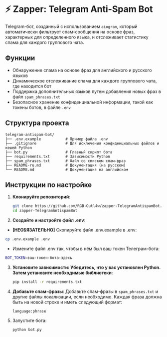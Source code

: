 # ⚡ Zapper: Telegram Anti-Spam Bot

Telegram-бот, созданный с использованием `aiogram`, который автоматически фильтрует спам-сообщения на основе фраз, характерных для определенного языка, и отслеживает статистику спама для каждого группового чата.

## Функции

- Обнаружение спама на основе фраз для английского и русского языков
- Динамическое отслеживание спама для каждого группового чата, где находится бот
- Поддержка дополнительных языков путем добавления новых фраз в файл `spam_phrases.txt`
- Безопасное хранение конфиденциальной информации, такой как токены ботов, в файле `.env`

## Структура проекта
```
telegram-antispam-bot/
├── .env.example           # Пример файла .env
├── .gitignore             # Для исключения конфиденциальных файлов и кешей Python
├── bot.py                 # Главный скрипт бота
├── requirements.txt       # Зависимости Python
├── spam_phrases.txt       # Файл со списком спам-фраз
├── README-ru.md           # Документация (на русском)
└── README.md              # Документация на английском
```

## Инструкции по настройке

1. **Клонируйте репозиторий**:
   ```bash
   git clone https://github.com/RGB-Outl4w/zapper-TelegramAntispamBot.git
   cd zapper-TelegramAntispamBot
   ```

2. **Создайте и настройте файл .env**:

  - **[НЕОБЯЗАТЕЛЬНО]** Скопируйте файл .env.example в .env:
  ```bash
  cp .env.example .env
  ```

  - Измените файл .env так, чтобы в нём был ваш токен Телеграм-бота:
  ```bash
  BOT_TOKEN=ваш-токен-бота-здесь
  ```

3. **Установите зависимости: Убедитесь, что у вас установлен Python. Затем установите необходимые библиотеки**:
   ```bash
   pip install -r requirements.txt
   ```
   
4. **Добавьте спам-фразы**: Добавьте спам-фразы в `spam_phrases.txt` и другие файлы локализации, если необходимо. Каждая фраза должна быть на новой строке и иметь следующий формат:
   ```
   language:phrase
   ```

5. Запустите бота:
   ```bash
   python bot.py
   ```
